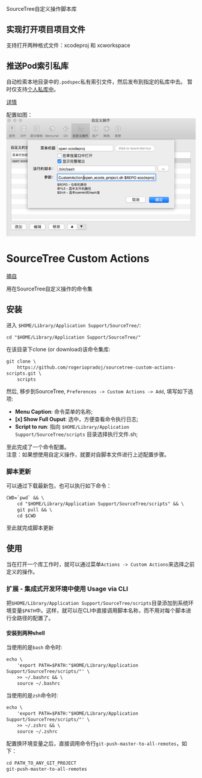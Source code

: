 SourceTree自定义操作脚本库
## 实现打开项目项目文件
支持打开两种格式文件：xcodeproj 和 xcworkspace

## 推送Pod索引私库
自动检索本地目录中的`.podspec`私有索引文件，然后发布到指定的私库中去。
暂时仅支持[个人私库中](https://github.com/huos3203/PodRepo.git)。

[详情](pushPodSpec.sh)

配置如图：
![](img/customAction.png)





# SourceTree Custom Actions
[摘自](sourcetree-custom-actions-scripts/edit/master/README.md)

用在SourceTree自定义操作的命令集

## 安装

进入 `$HOME/Library/Application Support/SourceTree/`:

```shell
cd "$HOME/Library/Application Support/SourceTree/"
```

在该目录下clone (or download)该命令集库: 

```shell
git clone \
    https://github.com/rogeriopradoj/sourcetree-custom-actions-scripts.git \
    scripts
```

然后, 移步到SourceTree, `Preferences -> Custom Actions -> Add`, 填写如下选项:

- **Menu Caption**: 命令菜单的名称;
- **[x] Show Full Ouput**: 选中，方便查看命令执行日志;
- **Script to run**: 指向 `$HOME/Library/Application Support/SourceTree/scripts` 目录选择执行文件.sh;

至此完成了一个命令配置。   
注意：如果想使用自定义操作，就要对自脚本文件进行上述配置步骤。


### 脚本更新


可以通过下载最新包，也可以执行如下命令：

```shell
CWD=`pwd` && \
    cd "$HOME/Library/Application Support/SourceTree/scripts" && \
    git pull && \
    cd $CWD
```
至此就完成脚本更新


## 使用

当在打开一个库工作时，就可以通过菜单`Actions -> Custom Actions`来选择之前定义的操作。

### 扩展 - 集成式开发环境中使用 Usage via CLI

把`$HOME/Library/Application Support/SourceTree/scripts`目录添加到系统环境变量`$PATH`中。这样，就可以在CLI中直接调用脚本名称，而不用对每个脚本进行全路径的配置了。

#### 安装到两种shell

当使用的是`bash` 命令时:

```shell
echo \
    'export PATH=$PATH:"$HOME/Library/Application Support/SourceTree/scripts/"' \
    >> ~/.bashrc && \
    source ~/.bashrc
```

当使用的是`zsh`命令时:

```shell
echo \
    'export PATH=$PATH:"$HOME/Library/Application Support/SourceTree/scripts/"' \
    >> ~/.zshrc && \
    source ~/.zshrc
```

配置换环境变量之后，直接调用命令行`git-push-master-to-all-remotes`，如下：

```shell
cd PATH_TO_ANY_GIT_PROJECT
git-push-master-to-all-remotes
```
